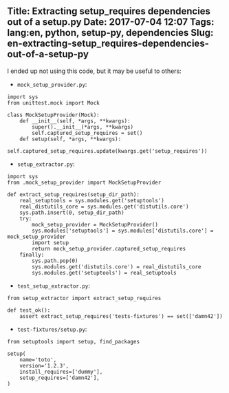 Title: Extracting setup_requires dependencies out of a setup.py
Date: 2017-07-04 12:07
Tags: lang:en, python, setup-py, dependencies
Slug: en-extracting-setup_requires-dependencies-out-of-a-setup-py
---
I ended up not using this code, but it may be useful to others:

- `mock_setup_provider.py`:
```
import sys
from unittest.mock import Mock

class MockSetupProvider(Mock):
    def __init__(self, *args, **kwargs):
        super().__init__(*args, **kwargs)
        self.captured_setup_requires = set()
    def setup(self, *args, **kwargs):
        self.captured_setup_requires.update(kwargs.get('setup_requires'))
```

- `setup_extractor.py`:
```
import sys
from .mock_setup_provider import MockSetupProvider

def extract_setup_requires(setup_dir_path):
    real_setuptools = sys.modules.get('setuptools')
    real_distutils_core = sys.modules.get('distutils.core')
    sys.path.insert(0, setup_dir_path)
    try:
        mock_setup_provider = MockSetupProvider()
        sys.modules['setuptools'] = sys.modules['distutils.core'] = mock_setup_provider
        import setup
        return mock_setup_provider.captured_setup_requires
    finally:
        sys.path.pop(0)
        sys.modules.get('distutils.core') = real_distutils_core
        sys.modules.get('setuptools') = real_setuptools
```

- `test_setup_extractor.py`:
```
from setup_extractor import extract_setup_requires

def test_ok():
    assert extract_setup_requires('tests-fixtures') == set(['damn42'])
```

- `test-fixtures/setup.py`:
```
from setuptools import setup, find_packages

setup(
    name='toto',
    version='1.2.3',
    install_requires=['dummy'],
    setup_requires=['damn42'],
)
```
